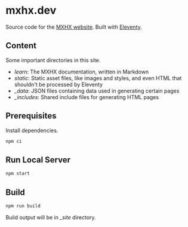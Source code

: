 # mxhx.dev

Source code for the [MXHX website](https://mxhx.dev/). Built with [Eleventy](https://11ty.dev/).

## Content

Some important directories in this site.

- _learn_: The MXHX documentation, written in Markdown
- _static_: Static asset files, like images and styles, and even HTML that shouldn't be processed by Eleventy
- _\_data_: JSON files containing data used in generating certain pages
- _\_includes_: Shared include files for generating HTML pages

## Prerequisites

Install dependencies.

```sh
npm ci
```

## Run Local Server

```sh
npm start
```

## Build

```sh
npm run build
```

Build output will be in _\_site_ directory.